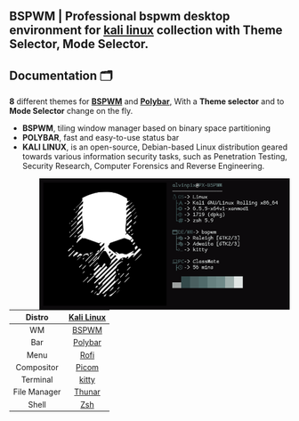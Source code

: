## BSPWM | Professional bspwm desktop environment for [kali linux](https://www.kali.org/) collection with Theme Selector, Mode Selector.

## Documentation 🗂️
**8** different themes for [**BSPWM**](https://github.com/baskerville/bspwm.git) and [**Polybar**,](https://github.com/polybar/polybar.git) With a **Theme selector** and to **Mode Selector** change on the fly.

- **BSPWM**, tiling window manager based on binary space partitioning
- **POLYBAR**, fast and easy-to-use status bar
- **KALI LINUX**, is an open-source, Debian-based Linux distribution geared towards various information security tasks, such as Penetration Testing, Security Research, Computer Forensics and Reverse Engineering.

<img src="Resources/Feth.png" alt="Kali Linux Fetch" align="right" width="450">

|Distro|[Kali Linux](https://www.kali.org/)|
|:---:|:---:|
|WM|[BSPWM](https://github.com/baskerville/bspwm)|
|Bar|[Polybar](https://github.com/polybar/polybar)|
|Menu|[Rofi](https://github.com/davatorium/rofi)|
|Compositor|[Picom](https://archlinux.org/packages/community/x86_64/picom/)|
|Terminal|[kitty](https://github.com/kovidgoyal/kitty.git)|
|File Manager|[Thunar](https://archlinux.org/packages/extra/x86_64/thunar/)|
|Shell|[Zsh](https://archlinux.org/packages/extra/x86_64/zsh/)|
